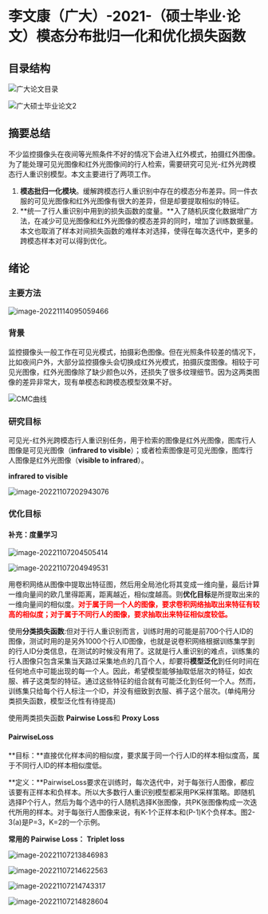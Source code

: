 # 李文康（广大）-2021-（硕士毕业·论文）模态分布批归一化和优化损失函数

## 目录结构

![广大论文目录](D:\Picture\行人重识别\广大论文目录.PNG)

![广大硕士毕业论文2](D:\Picture\行人重识别\广大硕士毕业论文2.PNG)

## 摘要总结

不少监控摄像头在夜间等光照条件不好的情况下会进入红外模式，拍摄红外图像。为了能处理可见光图像和红外光图像间的行人检索，需要研究可见光-红外光跨模态行人重识别模型。本文主要进行了两项工作。

1. **模态批归一化模块**。缓解跨模态行人重识别中存在的模态分布差异。同一件衣服的可见光图像和红外光图像有很大的差异，但是却要提取相似的特征。
2. **统一了行人重识别中用到的损失函数的度量。**入了随机灰度化数据增广方法，在减少可见光图像和红外光图像的模态差异的同时，增加了训练数据量。本文也取消了样本对间损失函数的难样本对选择，使得在每次迭代中，更多的跨模态样本对可以得到优化。



## 绪论

### 主要方法

![image-20221114095059466](C:\Users\admin\AppData\Roaming\Typora\typora-user-images\image-20221114095059466.png)

### 背景

监控摄像头一般工作在可见光模式，拍摄彩色图像。但在光照条件较差的情况下，比如夜间户外，大部分监控摄像头会切换成红外光模式，拍摄灰度图像。相较于可见光图像，红外光图像除了缺少颜色以外，还损失了很多纹理细节。因为这两类图像的差异非常大，现有单模态和跨模态模型效果不好。

![CMC曲线](D:\Picture\行人重识别\跨模态行人重识别\CMC曲线.png)

### 研究目标

可见光-红外光跨模态行人重识别任务，用于检索的图像是红外光图像，图库行人图像是可见光图像（**infrared to visible**）；或者检索图像是可见光图像，图库行人图像是红外光图像（**visible to infrared**）。 

**infrared to visible**

![image-20221107202943076](C:\Users\admin\AppData\Roaming\Typora\typora-user-images\image-20221107202943076.png)



### 优化目标

#### 补充：度量学习

![image-20221107204505414](C:\Users\admin\AppData\Roaming\Typora\typora-user-images\image-20221107204505414.png)

![image-20221107204949531](C:\Users\admin\AppData\Roaming\Typora\typora-user-images\image-20221107204949531.png)

用卷积网络从图像中提取出特征图，然后用全局池化将其变成一维向量，最后计算一维向量间的欧几里得距离，距离越近，相似度越高。则**优化目标**是所提取出来的一维向量间的相似度。<font color='red'>**对于属于同一个人的图像，要求卷积网络抽取出来特征有较高的相似度；对于属于不同行人的图像，要求抽取出来特征相似度较低。**</font>

使用**分类损失函数**:但对于行人重识别而言，训练时用的可能是前700个行人ID的图像，测试时用的是另外1000个行人ID图像，也就是说卷积网络根据训练集学到的行人ID分类信息，在测试的时候没有用了。这就是行人重识别的难点，训练集的行人图像只包含采集当天路过采集地点的几百个人，却要将**模型泛化**到任何时间在任何地点中可能出现的每一个人。因此，希望模型能够抽取低层次的特征，如衣服、裤子这类型的特征。通过这些特征的组合就有可能泛化到任何一个人。然而，训练集只给每个行人标注一个ID，并没有细致到衣服、裤子这个层次。(单纯用分类损失函数，模型泛化性有待提高)

使用两类损失函数 **Pairwise Loss**和 **Proxy Loss**

#### **PairwiseLoss**

**目标：**直接优化样本间的相似度，要求属于同一个行人ID的样本相似度高，属于不同行人ID的样本相似度低。

**定义：**PairwiseLoss要求在训练时，每次迭代中，对于每张行人图像，都应该要有正样本和负样本。所以大多数行人重识别模型都采用PK采样策略。即随机选择P个行人，然后为每个选中的行人随机选择K张图像，共PK张图像构成一次迭代所用的样本。对于每张行人图像来说，有K-1个正样本和(P-1)K个负样本。图2-3(a)是P=3，K=2的一个示例。

**常用的 Pairwise Loss：** **Triplet loss**



![image-20221107213846983](C:\Users\admin\AppData\Roaming\Typora\typora-user-images\image-20221107213846983.png)

![image-20221107214622563](C:\Users\admin\AppData\Roaming\Typora\typora-user-images\image-20221107214622563.png)

![image-20221107214743317](C:\Users\admin\AppData\Roaming\Typora\typora-user-images\image-20221107214743317.png)

![image-20221107214828604](C:\Users\admin\AppData\Roaming\Typora\typora-user-images\image-20221107214828604.png)